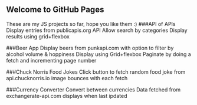 ## Welcome to GitHub Pages

These are my JS projects so far, hope you like them :)
###API of APIs
Display entries from publicapis.org API
Allow search by categories
Display results using grid+flexbox

###Beer App
Display beers from punkapi.com with option to filter by alcohol volume & hoppiness
Display using Grid+flexbox
Paginate by doing a fetch and incrementing page number

###Chuck Norris Food Jokes
Click button to fetch random food joke from api.chucknorris.io
image bounces with each fetch

###Currency Converter
Convert between currencies
Data fetched from exchangerate-api.com
displays when last ipdated




